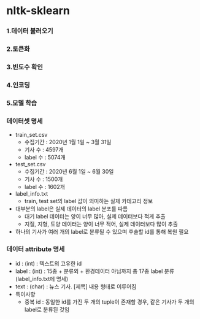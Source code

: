# nltk-sklearn

### 1.데이터 불러오기
### 2.토큰화
### 3.빈도수 확인
### 4.인코딩
### 5.모델 학습
 
 
### 데이터셋 명세

- train_set.csv
  - 수집기간 : 2020년 1월 1일 ~ 3월 31일
  - 기사 수 : 4597개
  - label 수 : 5074개
- test_set.csv
  - 수집기간 : 2020년 6월 1일 ~ 6월 30일
  - 기사 수 : 1500개
  - label 수 : 1602개
- label_info.txt
  - train, test set의 label 값이 의미하는 실제 카테고리 정보
- 대부분의 label은 실제 데이터의 label 분포를 따름
   - 대기 label 데이터는 양이 너무 많아, 실제 데이터보다 적게 추출
   - 지질, 지형, 토양 데이터는 양이 너무 적어, 실제 데이터보다 많이 추출
- 하나의 기사가 여러 개의 label로 분류될 수 있으며 후술할 id를 통해 복원 필요

### 데이터 attribute 명세

- id : (int) : 텍스트의 고유한 id
- label : (int) : 15종 + 분류외 + 환경데이터 아님까지 총 17종 label 분류(label_info.txt에 명세)
- text : (char) : 뉴스 기사. [제목] 내용 형태로 이루어짐
- 특이사항
  - 중복 id : 동일한 id를 가진 두 개의 tuple이 존재할 경우, 같은 기사가 두 개의 label로 분류된 것임
